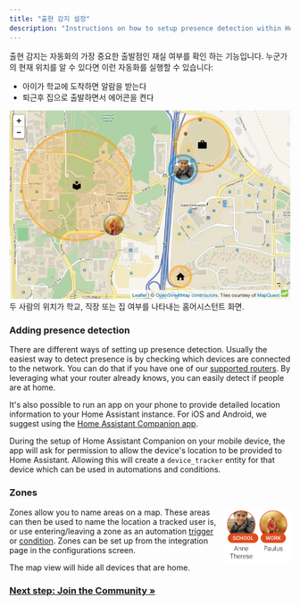 ```yaml
---
title: "출현 감지 설정"
description: "Instructions on how to setup presence detection within Home Assistant."
---
```


출현 감지는 자동화의 가장 중요한 출발점인 재실 여부를 확인 하는 기능입니다. 누군가의 현재 위치를 알 수 있다면 이런 자동화를 실행할 수 있습니다:

- 아이가 학교에 도착하면 알람을 받는다
- 퇴근후 집으로 출발하면서 에어콘을 켠다


<p class='img'>
<img src='/images/screenshots/map.png' />
두 사람의 위치가 학교, 직장 또는 집 여부를 나타내는 홈어시스턴트 화면.
</p>

### Adding presence detection

There are different ways of setting up presence detection. Usually the easiest way to detect presence is by checking which devices are connected to the network. You can do that if you have one of our [supported routers][routers]. By leveraging what your router already knows, you can easily detect if people are at home.

It's also possible to run an app on your phone to provide detailed location information to your Home Assistant instance. For iOS and Android, we suggest using the [Home Assistant Companion app][companion].

During the setup of Home Assistant Companion on your mobile device, the app will ask for permission to allow the device's location to be provided to Home Assistant. Allowing this will create a `device_tracker` entity for that device which can be used in automations and conditions.


### Zones

<img src='/images/screenshots/badges-zone.png' style='float: right; margin-left: 8px; height: 100px;'>

Zones allow you to name areas on a map. These areas can then be used to name the location a tracked user is, or use entering/leaving a zone as an automation [trigger] or [condition]. Zones can be set up from the integration page in the configurations screen.

<div class='note'>
The map view will hide all devices that are home.
</div>

[routers]: /integrations/#presence-detection
[nmap]: /integrations/nmap_tracker
[ha-bluetooth]: /integrations/bluetooth_tracker
[ha-bluetooth-le]: /integrations/bluetooth_le_tracker
[ha-locative]: /integrations/locative
[ha-gpslogger]: /integrations/gpslogger
[ha-presence]: /integrations/#presence-detection
[mqtt-self]: /integrations/mqtt/#run-your-own
[mqtt-cloud]: /integrations/mqtt/#cloudmqtt
[zone]: /integrations/zone/
[trigger]: /getting-started/automation-trigger/#zone-trigger
[condition]: /getting-started/automation-condition/#zone-condition
[ha-map]: /integrations/map/
[companion]: https://companion.home-assistant.io/

### [Next step: Join the Community &raquo;](/getting-started/join-the-community/)
